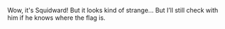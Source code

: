 Wow, it's Squidward! But it looks kind of strange... But I’ll still check with him if he knows where the flag is.
